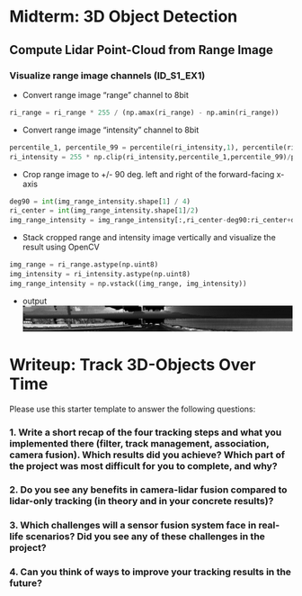# Midterm: 3D Object Detection

## Compute Lidar Point-Cloud from Range Image

### Visualize range image channels (ID_S1_EX1)

* Convert range image “range” channel to 8bit

```python
ri_range = ri_range * 255 / (np.amax(ri_range) - np.amin(ri_range))
```

* Convert range image “intensity” channel to 8bit

```python
percentile_1, percentile_99 = percentile(ri_intensity,1), percentile(ri_intensity,99)
ri_intensity = 255 * np.clip(ri_intensity,percentile_1,percentile_99)/percentile_99 
```

* Crop range image to +/- 90 deg. left and right of the forward-facing x-axis

```python
deg90 = int(img_range_intensity.shape[1] / 4)
ri_center = int(img_range_intensity.shape[1]/2)
img_range_intensity = img_range_intensity[:,ri_center-deg90:ri_center+deg90]
```

* Stack cropped range and intensity image vertically and visualize the result using OpenCV

```python
img_range = ri_range.astype(np.uint8)
img_intensity = ri_intensity.astype(np.uint8)
img_range_intensity = np.vstack((img_range, img_intensity))
```

* output
![show_range_image](img/show_range_image.png)

# Writeup: Track 3D-Objects Over Time

Please use this starter template to answer the following questions:

### 1. Write a short recap of the four tracking steps and what you implemented there (filter, track management, association, camera fusion). Which results did you achieve? Which part of the project was most difficult for you to complete, and why?


### 2. Do you see any benefits in camera-lidar fusion compared to lidar-only tracking (in theory and in your concrete results)? 


### 3. Which challenges will a sensor fusion system face in real-life scenarios? Did you see any of these challenges in the project?


### 4. Can you think of ways to improve your tracking results in the future?

